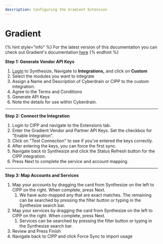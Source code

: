 ```yaml
---
description: Configuring the Gradient Extension
---
```


# Gradient

{% hint style="info" %}
For the latest version of this documentation you can check out Gradient's documentation [here](https://support.meetgradient.com/cipp)
{% endhint %}

**Step 1: Generate Vendor API Keys**

1. [Login](https://app.usegradient.com/login) to Synthesize, Navigate to **Integrations,** and click on **Custom**
2. Select the modules you want to integrate
3. Assign a Name and Description of Cyberdrain or CIPP to the custom integration.
4. Agree to the Terms and Conditions
5. Generate API Keys
6. Note the details for use within Cyberdrain.

***

**Step 2: Connect the Integration**

1. Login to CIPP and navigate to the Extensions tab.
2. Enter the Gradient Vendor and Partner API Keys. Set the checkbox for "Enable Integration".
3. Click on "Test Connection" to see if you've entered the keys correctly.
4. After entering the keys, you can force the first sync.
5. Navigate back to Synthesize and click the Status Refresh button for the CIPP integration.
6. Press Next to complete the service and account mapping.

***

**Step 3: Map Accounts and Services**

1. Map your accounts by dragging the card from Synthesize on the left to CIPP on the right. When complete, press Next. 
   1. We have auto-mapped any that are exact matches. The remaining can be searched by pressing the filter button or typing in the Synthesize search bar. 
2. Map your services by dragging the card from Synthesize on the left to CIPP on the right. When complete, press Next. 
   1. Services can be searched by pressing the filter button or typing in the Synthesize search bar. 
3. Review and Press Finish
4. Navigate back to CIPP and click Force Sync to import usage

